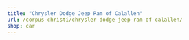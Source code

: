 ```yaml
---
title: "Chrysler Dodge Jeep Ram of Calallen"
url: /corpus-christi/chrysler-dodge-jeep-ram-of-calallen/
shop: car
---
```


